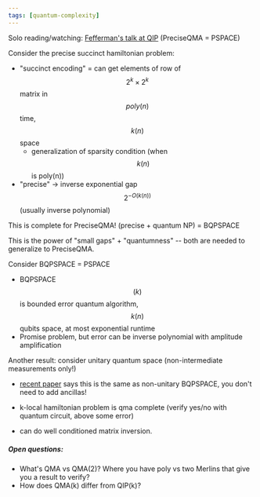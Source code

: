 ```yaml
---
tags: [quantum-complexity]
---
```

Solo reading/watching: [Fefferman's talk at QIP](https://www.youtube.com/watch?v=RtH8sOdr12w) (PreciseQMA = PSPACE)

Consider the precise succinct hamiltonian problem:

* "succinct encoding" = can get elements of row of $$2^k \times 2^k$$ matrix in $$poly(n)$$ time, $$k(n)$$ space
  * generalization of sparsity condition (when $$k(n)$$ is poly(n))
* "precise" -> inverse exponential gap $$2^{-O(k(n))}$$ (usually inverse polynomial)

This is complete for PreciseQMA! (precise + quantum NP) = BQPSPACE

This is the power of "small gaps" + "quantumness" -- both are needed to generalize to PreciseQMA.

Consider BQPSPACE = PSPACE

* BQPSPACE$$(k)$$ is bounded error quantum algorithm, $$k(n)$$ qubits space, at most exponential runtime
* Promise problem, but error can be inverse polynomial with amplitude amplification

Another result: consider unitary quantum space (non-intermediate measurements only!)

* [recent paper](https://arxiv.org/abs/2006.03530) says this is the same as non-unitary BQPSPACE, you don't need to add ancillas!

* k-local hamiltonian problem is qma complete (verify yes/no with quantum circuit, above some error)

* can do well conditioned matrix inversion.

##### Open questions:

* What's QMA vs QMA(2)? Where you have poly vs two Merlins that give you a result to verify?
* How does QMA(k) differ from QIP(k)?
